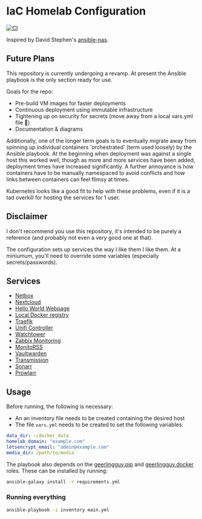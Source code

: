 # IaC Homelab Configuration

[![CI](https://github.com/cianmawhinney/homelab/actions/workflows/ci.yml/badge.svg)](https://github.com/cianmawhinney/homelab/actions/workflows/ci.yml)

Inspired by David Stephen's [ansible-nas](https://github.com/davestephens/ansible-nas).

## Future Plans
This repository is currently undergoing a revamp. At present the Ansible playbook is the only section ready for use.

Goals for the repo:
- Pre-build VM images for faster deployments
- Continuous deployment using immutable infrastructure
- Tightening up on security for secrets (move away from a local vars.yml file 👀)
- Documentation & diagrams

Additionally, one of the longer term goals is to eventually migrate away from spinning up individual containers 'orchestrated' (term used loosely) by the Ansible playbook. At the beginning when deployment was against a single host this worked well, though as more and more services have been added, deployment times have increased significantly. A further annoyance is how containers have to be manually namespaced to avoid conflicts and how links between containers can feel flimsy at times.

Kubernetes looks like a good fit to help with these problems, even if it is a tad overkill for hosting the services for 1 user.


## Disclaimer
I don't recommend you use this repository, it's intended to be purely a
reference (and probably not even a very good one at that). 

The configuration sets up services the way I like them I like them. At a
miniumum, you'll need to override some variables (especially secrets/passwords).


## Services
* [Netbox](https://github.com/netbox-community/netbox-docker)
* [Nextcloud](https://github.com/nextcloud/docker)
* [Hello World Webpage](https://github.com/nginxinc/NGINX-Demos/tree/master/nginx-hello)
* [Local Docker registry](https://github.com/docker/distribution-library-image)
* [Traefik](https://github.com/traefik/traefik)
* [Unifi Controller](https://github.com/linuxserver/docker-unifi-controller)
* [Watchtower](https://github.com/containrrr/watchtower)
* [Zabbix Monitoring](https://github.com/zabbix/zabbix-docker)
* [MonitoRSS](https://github.com/synzen/MonitoRSS)
* [Vaultwarden](https://github.com/dani-garcia/vaultwarden/)
* [Transmission](https://github.com/linuxserver/docker-transmission)
* [Sonarr](https://github.com/linuxserver/docker-sonarr)
* [Prowlarr](https://github.com/linuxserver/docker-prowlarr)


## Usage
Before running, the following is necessary:
* An an inventory file needs to be created containing the desired host
* The file `vars.yml` needs to be created to set the following variables:

```yaml
data_dir: ~/docker_data
homelab_domain: "example.com"
letsencrypt_email: "admin@example.com"
media_dir: /path/to/media
```

The playbook also depends on the [geerlingguy.pip](https://github.com/geerlingguy/ansible-role-pip)
and [geerlingguy.docker](https://github.com/geerlingguy/ansible-role-docker)
roles. These can be installed by running:

```bash
ansible-galaxy install -r requirements.yml
```

### Running everything

```bash
ansible-playbook -i inventory main.yml
```


